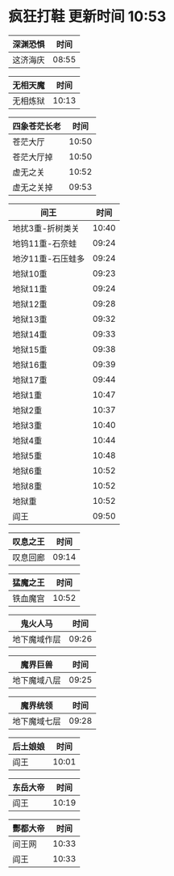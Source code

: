 # 疯狂打鞋 更新时间 10:53

| 深渊恐惧   | 时间    |
|--------|-------|
| 这济海庆 | 08:55 |

| 无相天魔   | 时间    |
|--------|-------|
| 无相炼狱 | 10:13 |

| 四象苍茫长老   | 时间    |
|--------|-------|
| 苍茫大厅 | 10:50 |
| 苍茫大厅掉 | 10:50 |
| 虚无之关 | 10:52 |
| 虚无之关掉 | 09:53 |

| 间王   | 时间    |
|--------|-------|
| 地扰3重-折树类关 | 10:40 |
| 地钨11重-石奈蛙 | 09:24 |
| 地汐11重-石压蛙多 | 09:24 |
| 地狱10重 | 09:23 |
| 地狱11重 | 09:24 |
| 地狱12重 | 09:28 |
| 地狱13重 | 09:32 |
| 地狱14重 | 09:33 |
| 地狱15重 | 09:38 |
| 地狱16重 | 09:39 |
| 地狱17重 | 09:44 |
| 地狱1重 | 10:47 |
| 地狱2重 | 10:37 |
| 地狱3重 | 10:40 |
| 地狱4重 | 10:44 |
| 地狱5重 | 10:48 |
| 地狱6重 | 10:52 |
| 地狱8重 | 10:52 |
| 地狱重 | 10:52 |
| 阎王 | 09:50 |

| 叹息之王   | 时间    |
|--------|-------|
| 叹息回廊 | 09:14 |

| 猛魔之王   | 时间    |
|--------|-------|
| 铁血魔宫 | 10:52 |

| 鬼火人马   | 时间    |
|--------|-------|
| 地下魔域作层 | 09:26 |

| 魔界巨兽   | 时间    |
|--------|-------|
| 地下魔域八层 | 09:25 |

| 魔界统领   | 时间    |
|--------|-------|
| 地下魔域七层 | 09:28 |

| 后土娘娘   | 时间    |
|--------|-------|
| 阎王 | 10:01 |

| 东岳大帝   | 时间    |
|--------|-------|
| 阎王 | 10:19 |

| 酆都大帝   | 时间    |
|--------|-------|
| 间王网 | 10:33 |
| 阎王 | 10:33 |